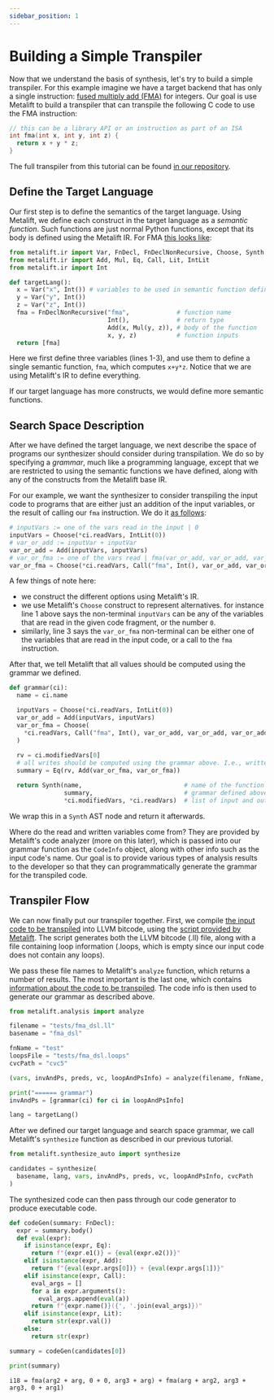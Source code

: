 ```yaml
---
sidebar_position: 1
---
```


# Building a Simple Transpiler

Now that we understand the basis of synthesis, let's try to build a simple transpiler. For this example imagine we have a target backend that has only a single instruction: [fused multiply add (FMA)](https://en.wikipedia.org/wiki/Multiply%E2%80%93accumulate_operation#Fused_multiply%E2%80%93add) for integers. Our goal is use Metalift to build a transpiler that can transpile the following C code to use the FMA instruction:

```cpp
// this can be a library API or an instruction as part of an ISA
int fma(int x, int y, int z) {
  return x + y * z;
}
```

The full transpiler from this tutorial can be found [in our repository](https://github.com/metalift/metalift/blob/main/tests/fma_dsl.py).

## Define the Target Language

Our first step is to define the semantics of the target language. Using Metalift, we define each construct in the target language as a _semantic function_. Such functions are just normal Python functions, except that its body is defined using the Metalift IR. For FMA [this looks like](https://github.com/metalift/metalift/blob/main/tests/fma_dsl.py#L47):

<!--phmdoctest-share-names-->
```python
from metalift.ir import Var, FnDecl, FnDeclNonRecursive, Choose, Synth
from metalift.ir import Add, Mul, Eq, Call, Lit, IntLit
from metalift.ir import Int

def targetLang():
  x = Var("x", Int()) # variables to be used in semantic function definition
  y = Var("y", Int())
  z = Var("z", Int())
  fma = FnDeclNonRecursive("fma",             # function name
                           Int(),             # return type
                           Add(x, Mul(y, z)), # body of the function
                           x, y, z)           # function inputs
  return [fma]
```

Here we first define three variables (lines 1-3), and use them to define a single semantic function, `fma`, which computes `x+y*z`. Notice that we are using Metalift's IR to define everything.

If our target language has more constructs, we would define more semantic functions. 


## Search Space Description

After we have defined the target language, we next describe the space of programs our synthesizer should consider during transpilation. We do so by specifying a _grammar_, much like a programming language, except that we are restricted to using the semantic functions we have defined, along with any of the constructs from the Metalift base IR.

For our example, we want the synthesizer to consider transpiling the input code to programs that are either just an addition of the input variables, or the result of calling our `fma` instruction. We do it [as follows](https://github.com/metalift/metalift/blob/main/tests/fma_dsl.py#L37):

<!--phmdoctest-mark.skip-->
```python
# inputVars := one of the vars read in the input | 0
inputVars = Choose(*ci.readVars, IntLit(0))
# var_or_add := inputVar + inputVar
var_or_add = Add(inputVars, inputVars)
# var_or_fma := one of the vars read | fma(var_or_add, var_or_add, var_or_add)
var_or_fma = Choose(*ci.readVars, Call("fma", Int(), var_or_add, var_or_add, var_or_add))
```

A few things of note here:
- we construct the different options using Metalift's IR.
- we use Metalift's `Choose` construct to represent alternatives. for instance line 1 above says the non-terminal `inputVars` can be any of the variables that are read in the given code fragment, or the number `0`.
- similarly, line 3 says the `var_or_fma` non-terminal can be either one of the variables that are read in the input code, or a call to the `fma` instruction.

After that, we tell Metalift that all values should be computed using the grammar we defined.

<!--phmdoctest-share-names-->
```python
def grammar(ci):
  name = ci.name

  inputVars = Choose(*ci.readVars, IntLit(0))
  var_or_add = Add(inputVars, inputVars)
  var_or_fma = Choose(
    *ci.readVars, Call("fma", Int(), var_or_add, var_or_add, var_or_add)
  )
  
  rv = ci.modifiedVars[0]
  # all writes should be computed using the grammar above. I.e., written_var = var_or_fma + var_or_fma 
  summary = Eq(rv, Add(var_or_fma, var_or_fma))

  return Synth(name,                            # name of the function we are transpiling
               summary,                         # grammar defined above
               *ci.modifiedVars, *ci.readVars)  # list of input and output variables

```
We wrap this in a `Synth` AST node and return it afterwards.

Where do the read and written variables come from? They are provided by Metalift's code analyzer (more on this later), which is passed into our grammar function as the `CodeInfo` object, along with other info such as the input code's name. Our goal is to provide various types of analysis results to the developer so that they can programmatically generate the grammar for the transpiled code. 


## Transpiler Flow

We can now finally put our transpiler together. First, we compile [the input code to be transpiled](https://github.com/metalift/metalift/blob/main/tests/fma_dsl.c) into LLVM bitcode, using the [script provided by Metalift](https://github.com/metalift/metalift/blob/main/tests/compile-add-blocks). The script generates both the LLVM bitcode (.ll) file, along with a file containing loop information (.loops, which is empty since our input code does not contain any loops).

We pass these file names to Metalift's `analyze` function, which returns a number of results. The most important is the last one, which contains [information about the code to be transpiled](https://github.com/metalift/metalift/blob/main/metalift/analysis.py#L185). The code info is then used to generate our grammar as described above. 

<!--phmdoctest-share-names-->
```python
from metalift.analysis import analyze

filename = "tests/fma_dsl.ll"
basename = "fma_dsl"

fnName = "test"
loopsFile = "tests/fma_dsl.loops"
cvcPath = "cvc5"

(vars, invAndPs, preds, vc, loopAndPsInfo) = analyze(filename, fnName, loopsFile)

print("====== grammar")
invAndPs = [grammar(ci) for ci in loopAndPsInfo]

lang = targetLang()
```

After we defined our target language and search space grammar, we call Metalift's `synthesize` function as described in our previous tutorial.

<!--phmdoctest-share-names-->
```python
from metalift.synthesize_auto import synthesize

candidates = synthesize(
  basename, lang, vars, invAndPs, preds, vc, loopAndPsInfo, cvcPath
)
```

The synthesized code can then pass through our code generator to produce executable code.

<!--phmdoctest-share-names-->
```python
def codeGen(summary: FnDecl):
  expr = summary.body() 
  def eval(expr):
    if isinstance(expr, Eq):
      return f"{expr.e1()} = {eval(expr.e2())}"
    elif isinstance(expr, Add):
      return f"{eval(expr.args[0])} + {eval(expr.args[1])}"
    elif isinstance(expr, Call):
      eval_args = []
      for a in expr.arguments():
        eval_args.append(eval(a))
      return f"{expr.name()}({', '.join(eval_args)})"
    elif isinstance(expr, Lit):
      return str(expr.val())
    else:
      return str(expr)

summary = codeGen(candidates[0])

print(summary)
```

```
i18 = fma(arg2 + arg, 0 + 0, arg3 + arg) + fma(arg + arg2, arg3 + arg3, 0 + arg1)
```
